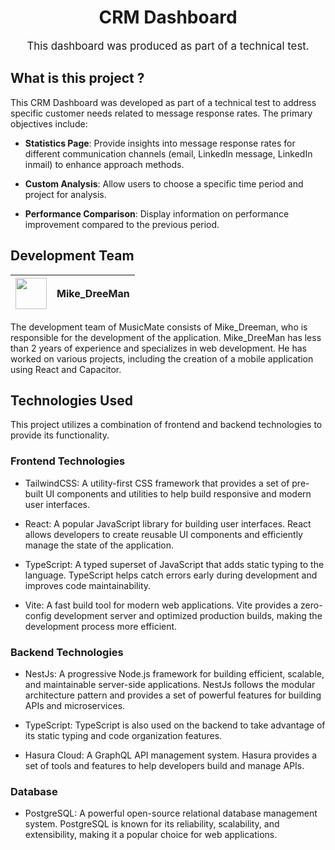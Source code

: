<h1 align="center">CRM Dashboard</h1>

<p style="font-size: larger" align="center">This dashboard was produced as part of a technical test.</p>

## What is this project ?

This CRM Dashboard was developed as part of a technical test to address specific customer needs related to message response rates. The primary objectives include:

- **Statistics Page**: Provide insights into message response rates for different communication channels (email, LinkedIn message, LinkedIn inmail) to enhance approach methods.

- **Custom Analysis**: Allow users to choose a specific time period and project for analysis.

- **Performance Comparison**: Display information on performance improvement compared to the previous period.

## Development Team

| <img src="https://github.com/mickaelrebeau/MusicMate/assets/75978618/58703266-e28a-4e74-b104-341801a6d033" width="50"/> | Mike_DreeMan |
|:---:|:---:|

The development team of MusicMate consists of Mike_Dreeman, who is responsible for the development of the application. Mike_DreeMan has less than 2 years of experience and specializes in web development. He has worked on various projects, including the creation of a mobile application using React and Capacitor.

## Technologies Used

This project utilizes a combination of frontend and backend technologies to provide its functionality.

### Frontend Technologies

- TailwindCSS: A utility-first CSS framework that provides a set of pre-built UI components and utilities to help build responsive and modern user interfaces.

- React: A popular JavaScript library for building user interfaces. React allows developers to create reusable UI components and efficiently manage the state of the application.

- TypeScript: A typed superset of JavaScript that adds static typing to the language. TypeScript helps catch errors early during development and improves code maintainability.

- Vite: A fast build tool for modern web applications. Vite provides a zero-config development server and optimized production builds, making the development process more efficient.

### Backend Technologies

- NestJs: A progressive Node.js framework for building efficient, scalable, and maintainable server-side applications. NestJs follows the modular architecture pattern and provides a set of powerful features for building APIs and microservices.

- TypeScript: TypeScript is also used on the backend to take advantage of its static typing and code organization features.

- Hasura Cloud: A GraphQL API management system. Hasura provides a set of tools and features to help developers build and manage APIs.

### Database

- PostgreSQL: A powerful open-source relational database management system. PostgreSQL is known for its reliability, scalability, and extensibility, making it a popular choice for web applications.
